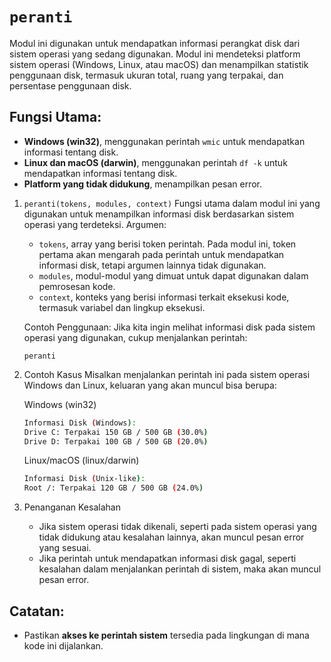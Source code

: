 # `peranti`
Modul ini digunakan untuk mendapatkan informasi perangkat disk dari sistem operasi yang sedang digunakan. Modul ini mendeteksi platform sistem operasi (Windows, Linux, atau macOS) dan menampilkan statistik penggunaan disk, termasuk ukuran total, ruang yang terpakai, dan persentase penggunaan disk.

## Fungsi Utama:
- **Windows (win32)**, menggunakan perintah `wmic` untuk mendapatkan informasi tentang disk.
- **Linux dan macOS (darwin)**, menggunakan perintah `df -k` untuk mendapatkan informasi tentang disk.
- **Platform yang tidak didukung**, menampilkan pesan error.

1. `peranti(tokens, modules, context)`
   Fungsi utama dalam modul ini yang digunakan untuk menampilkan informasi disk berdasarkan sistem operasi yang terdeteksi.
   Argumen:
   - `tokens`, array yang berisi token perintah. Pada modul ini, token pertama akan mengarah pada perintah untuk mendapatkan informasi disk, tetapi argumen lainnya tidak digunakan.
   - `modules`, modul-modul yang dimuat untuk dapat digunakan dalam pemrosesan kode.
   - `context`, konteks yang berisi informasi terkait eksekusi kode, termasuk variabel dan lingkup eksekusi.
   
   Contoh Penggunaan:
   Jika kita ingin melihat informasi disk pada sistem operasi yang digunakan, cukup menjalankan perintah:
   ```earl
   peranti
   ```

2. Contoh Kasus
   Misalkan menjalankan perintah ini pada sistem operasi Windows dan Linux, keluaran yang akan muncul bisa berupa:
   
   Windows (win32)
   ```bash
   Informasi Disk (Windows):
   Drive C: Terpakai 150 GB / 500 GB (30.0%)
   Drive D: Terpakai 100 GB / 500 GB (20.0%)
   ```

   Linux/macOS (linux/darwin)
   ```bash
   Informasi Disk (Unix-like):
   Root /: Terpakai 120 GB / 500 GB (24.0%)
   ```

3. Penanganan Kesalahan
   - Jika sistem operasi tidak dikenali, seperti pada sistem operasi yang tidak didukung atau kesalahan lainnya, akan muncul pesan error yang sesuai.
   - Jika perintah untuk mendapatkan informasi disk gagal, seperti kesalahan dalam menjalankan perintah di sistem, maka akan muncul pesan error.
  
## Catatan:
- Pastikan **akses ke perintah sistem** tersedia pada lingkungan di mana kode ini dijalankan.
